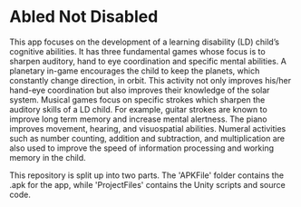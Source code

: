 # Abled Not Disabled

This app focuses on the development of a learning disability (LD) child’s cognitive abilities.
It has three fundamental games whose focus is to sharpen auditory, hand to eye coordination and specific mental
abilities. A planetary in-game encourages the child to keep the planets, which constantly change direction, in orbit.
This activity not only improves his/her hand-eye coordination but also improves their knowledge of the solar system.
Musical games focus on specific strokes which sharpen the auditory skills of a LD child.
For example, guitar strokes are known to improve long term memory and increase mental alertness.
The piano improves movement, hearing, and visuospatial abilities. Numeral activities such as number counting,
addition and subtraction, and multiplication are also used to improve the speed of information
processing and working memory in the child.

This repository is split up into two parts. The 'APKFile' folder
contains the .apk for the app, while 'ProjectFiles' contains
the Unity scripts and source code.
